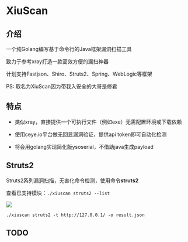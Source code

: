# XiuScan

## 介绍

一个纯Golang编写基于命令行的Java框架漏洞扫描工具

致力于参考xray打造一款高效方便的漏扫神器

计划支持Fastjson、Shiro、Struts2、Spring、WebLogic等框架

PS: 取名为XiuScan因为带我入安全的大哥是修君

## 特点

- 类似xray，直接提供一个可执行文件（例如exe）无需配置环境或下载依赖

- 使用ceye.io平台做无回显漏洞验证，提供api token即可自动化检测

- 将会用golang实现简化版ysoserial，不借助java生成payload

## Struts2

Struts2系列漏洞扫描，无害化命令检测，使用命令**struts2**

查看已支持模块：`./xiuscan struts2 --list`

![](https://github.com/EmYiQing/XiuScan/blob/master/img/1.png)

```shell
./xiuscan struts2 -t http://127.0.0.1/ -o result.json
```

## TODO
